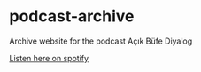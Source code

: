 # podcast-archive
Archive website for the podcast Açık Büfe Diyalog

[Listen here on spotify](https://open.spotify.com/show/5IkatgeB5ZBbbAADZC9Tty?si=e9630574a6014c1b)
